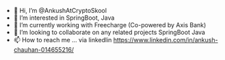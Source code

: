 - 👋 Hi, I’m @AnkushAtCryptoSkool
- 👀 I’m interested in  SpringBoot, Java
- 🌱 I’m currently working with Freecharge (Co-powered by Axis Bank)
- 💞️ I’m looking to collaborate on any related projects  SpringBoot Java
- 📫 How to reach me ... via linkedlin
https://www.linkedin.com/in/ankush-chauhan-014655216/

<!---
AnkushAtCryptoSkool/AnkushAtCryptoSkool is a ✨ special ✨ repository because its `README.md` (this file) appears on your GitHub profile.
You can click the Preview link to take a look at your changes.
--->
